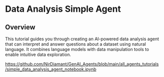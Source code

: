 # Data Analysis Simple Agent
## Overview
This tutorial guides you through creating an AI-powered data analysis agent that can interpret and answer questions about a dataset using natural language. It combines language models with data manipulation tools to enable intuitive data exploration.

https://github.com/NirDiamant/GenAI_Agents/blob/main/all_agents_tutorials/simple_data_analysis_agent_notebook.ipynb
